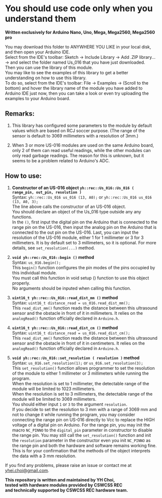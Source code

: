 # You should use code only when you understand them  
  
**Written exclusively for Arduino Nano, Uno, Mega, Mega2560, Mega2560 pro**  
  
You may download this folder to ANYWHERE YOU LIKE in your local disk, and then open your Arduino IDE.  
Select from the IDE's toolbar: Sketch -> Include Library -> Add .ZIP library... -> and select the folder named Us_016 that you have just downloaded.  
Then you can use the library of this module.  
You may like to see the examples of this library to get a better understanding on how to use this library.  
To do so, select from the IDE's toolbar: File -> Examples -> (Scroll to the bottom) and hover the library name of the module you have added to Arduino IDE just now, then you can take a look or even try uploading the examples to your Arduino board.
  
## Remarks:  
1. This library has configured some parameters to the module by default values which are based on RCJ soccer purpose.
    (The range of the sensor is default to 3069 millimeters with a resolution of 3mm.)  
<!--2. This library provides a fast type and a normal type of the class for the module, which the fast type does not store the readings of the sensor to member variables, while the normal type stores the readings of the sensor to member variables, and allows the programmer to read them without updating the sensors again.  -->
2. When 3 or more US-016 modules are used on the same Arduino board, only 2 of them can read useful readings, while the other modules can only read garbage readings. The reason for this is unknown, but it seems to be a problem related to Arduino's ADC.  
  
## How to use:  
1. **Constructor of an US-016 object ` yh::rec::Us_016::Us_016 ( range_pin, out_pin, resolution ) `**  
Syntax: `yh::rec::Us_016 us_016 (13, A0);` or `yh::rec::Us_016 us_016 (13, A0, 3);`  
The line above calls the constructor of an US-016 object.  
You should declare an object of the Us_016 type outside any any functions.  
In the `()`, first input the digital pin on the Arduino that is connected to the range pin on the US-016, then input the analog pin on the Arduino that is connected to the out pin on the US-016. Last, you can input the resolution of the US-016 module, either 1 for 1 millimeter or 3 for 3 millimeters. It is by default set to 3 millimeters, so it is optional. For more details, see `set_resolution(...)` method.  
  
2. **`void yh::rec::Us_016::begin ()` method**  
Syntax: `us_016.begin();`  
This `begin()` function configures the pin modes of the pins occupied by this individual module.  
You must call this function in void setup () function to use this object properly.  
No arguments should be inputed when calling this function.  
  
3. **`uint16_t yh::rec::Us_016::read_dist_mm ()` method**  
Syntax: `uint16_t distance_read = us_016.read_dist_mm();`  
This `read_dist_mm()` function reads the distance between this ultrasound sensor and the obstacle in front of it in millimeters. It relies on the `analogRead()` function officially declared in `Arduino.h`.  
  
4. **`uint16_t yh::rec::Us_016::read_dist_cm ()` method**  
Syntax: `uint16_t distance_read = us_016.read_dist_cm();`  
This `read_dist_mm()` function reads the distance between this ultrasound sensor and the obstacle in front of it in centimeters. It relies on the `analogRead()` function officially declared in `Arduino.h`.  
<!--
5. `uint16_t yh::rec::Us_016::get_previous_dist_mm ()` **method**  
Syntax: `uint16_t distance_read = us_016.get_previous_dist_mm();`  
This `read_dist_mm()` function gets the previous distance read between this ultrasound sensor and the obstacle in front of it in millimeters.  
  
6. `uint16_t yh::rec::Us_016::get_previous_dist_cm ()` **method**  
Syntax: `uint16_t distance_read = us_016.get_previous_dist_cm();`  
This `read_dist_mm()` function gets the previous distance read between this ultrasound sensor and the obstacle in front of it in centimeters.  
-->  
5. **`void yh::rec::Us_016::set_resolution ( resolution )` method**  
Syntax: `us_016.set_resolution(1);` or `us_016.set_resolution(3);`  
This `set_resolution()` function allows programmer to set the resolution of the module to either 1 millimeter or 3 millimeters while running the program.  
When the resolution is set to 1 millimeter, the detectable range of the module will be limited to 1023 millimeters.  
When the resolution is set to 3 millimeters, the detectable range of the module will be limited to 3069 millimeters.  
You should either input `1` or `3` to the argument `resolution`.  
If you decide to set the resolution to 3 mm with a range of 3069 mm and not to change it while running the program, you may consider connecting the range pin on US-016 directly to Vcc to replace the HIGH voltage of a digital pin on Arduino. For the range pin, you may init the macro `NC_PINNO` to the `digital_pin` parameter in constructor to disable the range pin. You may still call the `set_resolution()` function and init the `resolution` parameter in the constructor even you init `NC_PINNO` as the range pin and both the hardware and software remains working fine. This is for your confirmation that the methods of the object interprets the data with a 3 mm resolution.  
  
If you find any problems, please raise an issue or contact me at yhei.choi@gmail.com.  
  
**This repository is written and maintained by YH Choi,**  
**tested with hardware modules provided by CSWCSS REC**  
**and technically supported by CSWCSS REC hardware team.**